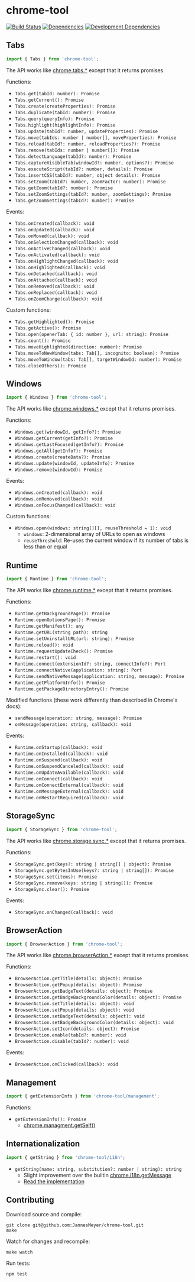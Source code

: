 # chrome-tool

[![Build Status](https://travis-ci.org/JannesMeyer/chrome-tool.svg?branch=master)](https://travis-ci.org/JannesMeyer/chrome-tool)
[![Dependencies](https://david-dm.org/JannesMeyer/chrome-tool.svg)](https://david-dm.org/JannesMeyer/chrome-tool)
[![Development Dependencies](https://david-dm.org/JannesMeyer/chrome-tool/dev-status.svg)](https://david-dm.org/JannesMeyer/chrome-tool#info=devDependencies)

## Tabs

```js
import { Tabs } from 'chrome-tool';
```

The API works like [chrome.tabs.\*](https://developer.chrome.com/extensions/tabs#toc) except that it returns promises.

Functions:

- `Tabs.get(tabId: number): Promise`
- `Tabs.getCurrent(): Promise`
- `Tabs.create(createProperties): Promise`
- `Tabs.duplicate(tabId: number): Promise`
- `Tabs.query(queryInfo): Promise`
- `Tabs.highlight(highlightInfo): Promise`
- `Tabs.update(tabId?: number, updateProperties): Promise`
- `Tabs.move(tabIds: number | number[], moveProperties): Promise`
- `Tabs.reload(tabId?: number, reloadProperties?): Promise`
- `Tabs.remove(tabIds: number | number[]): Promise`
- `Tabs.detectLanguage(tabId?: number): Promise`
- `Tabs.captureVisibleTab(windowId?: number, options?): Promise`
- `Tabs.executeScript(tabId?: number, details): Promise`
- `Tabs.insertCSS(tabId?: number, object details): Promise`
- `Tabs.setZoom(tabId?: number, zoomFactor: number): Promise`
- `Tabs.getZoom(tabId?: number): Promise`
- `Tabs.setZoomSettings(tabId?: number, zoomSettings): Promise`
- `Tabs.getZoomSettings(tabId?: number): Promise`

Events:

- `Tabs.onCreated(callback): void`
- `Tabs.onUpdated(callback): void`
- `Tabs.onMoved(callback): void`
- `Tabs.onSelectionChanged(callback): void`
- `Tabs.onActiveChanged(callback): void`
- `Tabs.onActivated(callback): void`
- `Tabs.onHighlightChanged(callback): void`
- `Tabs.onHighlighted(callback): void`
- `Tabs.onDetached(callback): void`
- `Tabs.onAttached(callback): void`
- `Tabs.onRemoved(callback): void`
- `Tabs.onReplaced(callback): void`
- `Tabs.onZoomChange(callback): void`

Custom functions:

- `Tabs.getHighlighted(): Promise`
- `Tabs.getActive(): Promise`
- `Tabs.open(openerTab: { id: number }, url: string): Promise`
- `Tabs.count(): Promise`
- `Tabs.moveHighlighted(direction: number): Promise`
- `Tabs.moveToNewWindow(tabs: Tab[], incognito: boolean): Promise`
- `Tabs.moveToWindow(tabs: Tab[], targetWindowId: number): Promise`
- `Tabs.closeOthers(): Promise`

## Windows

```js
import { Windows } from 'chrome-tool';
```

The API works like [chrome.windows.\*](https://developer.chrome.com/extensions/windows#toc) except that it returns promises.

Functions:

- `Windows.get(windowId, getInfo?): Promise`
- `Windows.getCurrent(getInfo?): Promise`
- `Windows.getLastFocused(getInfo?): Promise`
- `Windows.getAll(getInfo?): Promise`
- `Windows.create(createData?): Promise`
- `Windows.update(windowId, updateInfo): Promise`
- `Windows.remove(windowId): Promise`

Events:

- `Windows.onCreated(callback): void`
- `Windows.onRemoved(callback): void`
- `Windows.onFocusChanged(callback): void`

Custom functions:

- `Windows.open(windows: string[][], reuseThreshold = 1): void`
	- `windows`: 2-dimensional array of URLs to open as windows
	- `reuseThreshold`: Re-uses the current window if its number of tabs is less than or equal

## Runtime

```js
import { Runtime } from 'chrome-tool';
```

The API works like [chrome.runtime.\*](https://developer.chrome.com/extensions/runtime#toc) except that it returns promises.

Functions:

- `Runtime.getBackgroundPage(): Promise`
- `Runtime.openOptionsPage(): Promise`
- `Runtime.getManifest(): any`
- `Runtime.getURL(string path): string`
- `Runtime.setUninstallURL(url: string): Promise`
- `Runtime.reload(): void`
- `Runtime.requestUpdateCheck(): Promise`
- `Runtime.restart(): void`
- `Runtime.connect(extensionId?: string, connectInfo?): Port`
- `Runtime.connectNative(application: string): Port`
- `Runtime.sendNativeMessage(application: string, message): Promise`
- `Runtime.getPlatformInfo(): Promise`
- `Runtime.getPackageDirectoryEntry(): Promise`

Modified functions (these work differently than described in Chrome's docs):

- `sendMessage(operation: string, message): Promise`
- `onMessage(operation: string, callback): void`

Events:

- `Runtime.onStartup(callback): void`
- `Runtime.onInstalled(callback): void`
- `Runtime.onSuspend(callback): void`
- `Runtime.onSuspendCanceled(callback): void`
- `Runtime.onUpdateAvailable(callback): void`
- `Runtime.onConnect(callback): void`
- `Runtime.onConnectExternal(callback): void`
- `Runtime.onMessageExternal(callback): void`
- `Runtime.onRestartRequired(callback): void`

## StorageSync

```js
import { StorageSync } from 'chrome-tool';
```

The API works like [chrome.storage.sync.\*](https://developer.chrome.com/extensions/storage#toc) except that it returns promises.

Functions:

- `StorageSync.get(keys?: string | string[] | object): Promise`
- `StorageSync.getBytesInUse(keys?: string | string[]): Promise`
- `StorageSync.set(items): Promise`
- `StorageSync.remove(keys: string | string[]): Promise`
- `StorageSync.clear(): Promise`

Events:

- `StorageSync.onChanged(callback): void`

## BrowserAction

```js
import { BrowserAction } from 'chrome-tool';
```

The API works like [chrome.browserAction.\*](https://developer.chrome.com/extensions/browserAction#toc) except that it returns promises.

Functions:

- `BrowserAction.getTitle(details: object): Promise`
- `BrowserAction.getPopup(details: object): Promise`
- `BrowserAction.getBadgeText(details: object): Promise`
- `BrowserAction.getBadgeBackgroundColor(details: object): Promise`
- `BrowserAction.setTitle(details: object): void`
- `BrowserAction.setPopup(details: object): void`
- `BrowserAction.setBadgeText(details: object): void`
- `BrowserAction.setBadgeBackgroundColor(details: object): void`
- `BrowserAction.setIcon(details: object): Promise`
- `BrowserAction.enable(tabId?: number): void`
- `BrowserAction.disable(tabId?: number): void`

Events:

- `BrowserAction.onClicked(callback): void`

## Management

```js
import { getExtensionInfo } from 'chrome-tool/management';
```

Functions:

- `getExtensionInfo(): Promise`
	- [chrome.managment.getSelf()](https://developer.chrome.com/extensions/management#method-getSelf)

## Internationalization

```js
import { getString } from 'chrome-tool/i18n';
```

- `getString(name: string, substitution?: number | string): string`
	- Slight improvement over the builtin [chrome.i18n.getMessage](https://developer.chrome.com/extensions/i18n#toc)
	- [Read the implementation](https://github.com/JannesMeyer/chrome-tool/blob/fcd8ff6f8eb1a6745dc3f4464cdd5ddd42a263e7/src/i18n.js)

## Contributing

Download source and compile:

	git clone git@github.com:JannesMeyer/chrome-tool.git
	make

Watch for changes and recompile:

	make watch

Run tests:

	npm test


